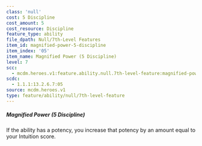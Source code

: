 ```yaml
---
class: 'null'
cost: 5 Discipline
cost_amount: 5
cost_resource: Discipline
feature_type: ability
file_dpath: Null/7th-Level Features
item_id: magnified-power-5-discipline
item_index: '05'
item_name: Magnified Power (5 Discipline)
level: 7
scc:
  - mcdm.heroes.v1:feature.ability.null.7th-level-feature:magnified-power-5-discipline
scdc:
  - 1.1.1:13.2.6.7:05
source: mcdm.heroes.v1
type: feature/ability/null/7th-level-feature
---
```


##### Magnified Power (5 Discipline)

If the ability has a potency, you increase that potency by an amount equal to your Intuition score.
